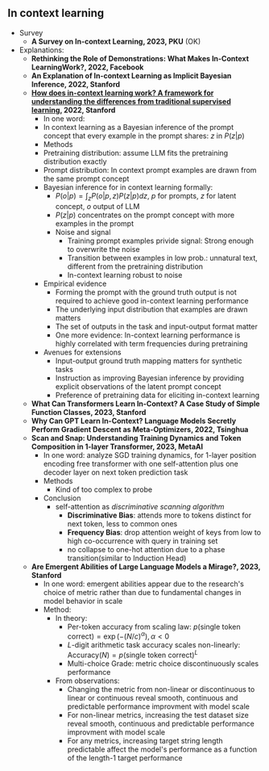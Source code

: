 
## In context learning

- Survey
    - **A Survey on In-context Learning, 2023, PKU** (OK)
- Explanations:
    - **Rethinking the Role of Demonstrations: What Makes In-Context LearningWork?, 2022, Facebook**
    - **An Explanation of In-context Learning as Implicit Bayesian Inference, 2022, Stanford**
    - **[How does in-context learning work? A framework for understanding the differences from traditional supervised learning](https://ai.stanford.edu/blog/understanding-incontext/), 2022, Stanford**
        - In one word: 
        - In context learning as a Bayesian inference of the prompt concept that every example in the prompt shares: $z$ in $P(z|p)$
        - Methods
        - Pretraining distribution: assume LLM fits the pretraining distribution exactly
        - Prompt distribution: In context prompt examples are drawn from the same prompt concept
        - Bayesian inference for in context learning formally:
            - $P(o|p) = \int_{z} P(o|p,z) P(z|p) dz$, $p$ for prompts, $z$ for latent concept, $o$ output of LLM
            - $P(z|p)$ concentrates on the prompt concept with more examples in the prompt 
            - Noise and signal
                - Training prompt examples privide signal: Strong enough to overwrite the noise
                - Transition between examples in low prob.: unnatural text, different from the pretraining distribution
                - In-context learning robust to noise
        - Empirical evidence
            - Forming the prompt with the ground truth output is not required to achieve good in-context learning performance
            - The underlying input distribution that examples are drawn matters
            - The set of outputs in the task and input-output format matter
            - One more evidence: In-context learning performance is highly correlated with term frequencies during pretraining
        - Avenues for extensions
            - Input-output ground truth mapping matters for synthetic tasks
            - Instruction as improving Bayesian inference by providing explicit observations of the latent prompt concept
            - Preference of pretraining data for eliciting in-context learning
    - **What Can Transformers Learn In-Context? A Case Study of Simple Function Classes, 2023, Stanford**
    - **Why Can GPT Learn In-Context? Language Models Secretly Perform Gradient Descent as Meta-Optimizers, 2022, Tsinghua**
    - **Scan and Snap: Understanding Training Dynamics and Token Composition in 1-layer Transformer, 2023, MetaAI**
      - In one word: analyze SGD training dynamics, for 1-layer position encoding free transformer with one self-attention plus one decoder layer on next token prediction task
      - Methods
        - Kind of too complex to probe
      - Conclusion
        - self-attention as *discriminative scanning algorithm*
          - **Discriminative Bias**: attends more to tokens distinct for next token, less to common ones
          - **Frequency Bias**: drop attention weight of keys from low to high co-occurrence with query in training set
          - no collapse to one-hot attention due to a phase transition(similar to Induction Head)
    - **Are Emergent Abilities of Large Language Models a Mirage?, 2023, Stanford**
      - In one word: emergent abilities appear due to the research's choice of metric rather than due to fundamental changes in model behavior in scale
      - Method: 
        - In theory:
          - Per-token accuracy from scaling law: $p(\text{single token correct}) = \exp \left ( - (N/c)^{\alpha} \right ), \alpha < 0$
          - $L$-digit arithmetic task accuracy scales non-linearly: $\text{Accuracy}(N) = p(\text{single token correct})^L$
          - Multi-choice Grade: metric choice discontinuously scales performance
        - From observations:
          - Changing the metric from non-linear or discontinuous to linear or continuous reveal smooth, continuous and predictable performance improvment with model scale
          - For non-linear metrics, increasing the test dataset size reveal smooth, continuous and predictable performance improvment with model scale
          - For any metrics, increasing target string length predictable affect the model's performance as a function of the length-1 target performance